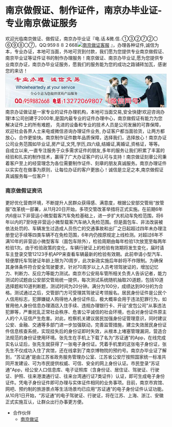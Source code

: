 # 南京做假证、制作证件，南京办毕业证-专业南京做证服务
欢迎光临南京做证、做假证，南京办毕业证『电.话.&微.信.:①③②⑦②〇⑥⑨⑧〇⑦，QQ:959８８２668[![南京做证客服](https://wpa.qq.com/pa?p=2:959882668:41)](https://wpa.qq.com/msgrd?v=3&amp;uin=959882668&amp;site=qq&amp;menu=yes) 』，办理各种证件,诚信为本，专业办证，本地可当面，外地可货到付款，我们愿为您提供专业南京做假证、南京毕业证等证件证书的制作办理服务！南京做证、南京办毕业证,愿为您提供专业南京办证，南京办毕业证服务，愿我们的服务能为您的成功之路铺砖加瓦，感谢您的来访！
![南京办毕业证,南京做证,南京刻章,南京证件服务](./132-1.jpg)
南京办证做证是一家专业的证件办理机构，本地可当面交易,安全快捷!欢迎咨询办理!本公司创建于2000年,是国内最专业的证件办理中心，南京做假证有能力为您解决证件上的所有难题， 先进的设备和专业的技术人员是公司发展的可靠保障，欢迎社会各界人士来电或微信咨询办理证件业务, 办证客户都当面验货，让两方都放心，合作更愉快。南京制作证件数年品质保障，选择我们，选择放心！南京办证公司业务范围如毕业证,房产证,文凭,学历,四六级,结婚证,离婚证,资格证，等等。自成立以来,一直专注服务于众多需求证件的朋友,多年的服务让我们积累了丰富的经验和扎实的制作技术，赢得了广大办证客户的认可与支持！南京做证刻章公司秉着客户至上的经营理念为各位需要制作证件、刻章的朋友真诚服务。南京办理证件以实实在在做事为原则，让每位办证的客户更放心！诚信是立足之本,南京做假证真诚服务每一位客户！

### 南京做假证资讯
更好优化营商环境，不断提升人民群众获得感、满意度，根据公安部交管局“放管服”改革统一部署，从11月20日开始，多项交管改革举措将正式实施。在前期6年内6座以下非营运小微型载客汽车免检基础上，进一步扩大机动车免检范围，将6年以内的7至9座非营运小微型载客汽车纳入免检范围。但是面包车、非法改装被依法处罚的、车辆发生过造成人员伤亡的交通事故和出厂之日起超过四年未办理注册登记手续等四类车辆不在免检范围，6年内仍按原规定上线检测。对超过6年不满10年的非营运小微型客车（面包车除外），检验周期由每年检验1次放宽至每两年检验1次。由于检验政策的变化，车辆行驶证上的检验有效期将发生变化，届时请车主登录交管12123手机APP来查看车辆最新的检验有效期。此前申请小型汽车、轻便摩托车驾驶证年龄上限为70周岁，此次新政实施后年龄将不作限制。为确保其身体条件符合安全驾驶要求，针对70周岁以上人员考领驾驶证的，增加记忆力、判断力、反应力等能力测试。南京市公安局车管所相关负责人告诉记者，能力测试的试题由公安部交管局统一提供，每次测试系统随机抽取20道题，包括10道选择题和10道判断题，测试时间为20分钟。满分为100分，成绩达到90分的为合格。测试通过之后，交管部门方可受理其驾驶证考领报名。居民身份证件是公民个人信用标志，犯罪嫌疑人购得他人身份证件后，极大概率会用于违法犯罪行为，如冒用他人身份信息办理酒店入住手续、违规办理银行卡、开设“皮包公司”从事违法犯罪等，严重扰乱正常社会秩序、危害公平诚信的社会环境，也会对身份证件原主人的个人征信产生危害。对此，检察机关建议居民加强身份证管理意识，同时建议公安、金融、交通等多部门进一步加强联动，完善监管措施，建立失效居民身份证件信息核查系统，实现挂失后的身份证即时失效，从根本上堵塞管理漏洞，营造合法规范的身份证使用环境。张先生在手机上下载了名为“苏证通”的App，在线完成实名认证后，张先生就获得了一张电子身份证。凭着手机里的这张电子身份证，张先生不仅成功入住了宾馆，还在线拿到了南京博物院的预约号。南京办毕业证了解到，“苏证通”是由江苏省政务服务管理办公室、江苏省公安厅按照国家统一标准共同开发建设、可为市民提供权威、可信、安全的网上身份认证。市民登录“苏证通”App，经公安人口信息库、电子证照库（含身份证、居住证、驾驶证、行驶证、护照、往来港澳通行证、往来台湾通行证7类证件）认证，即可生成电子身份证件。凭电子身份证件即可办理与实体证件相同的业务事项。目前，南京市宾馆、网吧、预约制的旅游景点等生活场景均已应用“苏证通”的电子身份证件认证功能。从10月1日开始，“苏证通”的电子驾驶证、行驶证，将在江苏、上海、浙江、安徽正式实施互认，让群众出行办事更方便。
* 合作伙伴
  * [南京做证](http://nanjbz.github.io)
